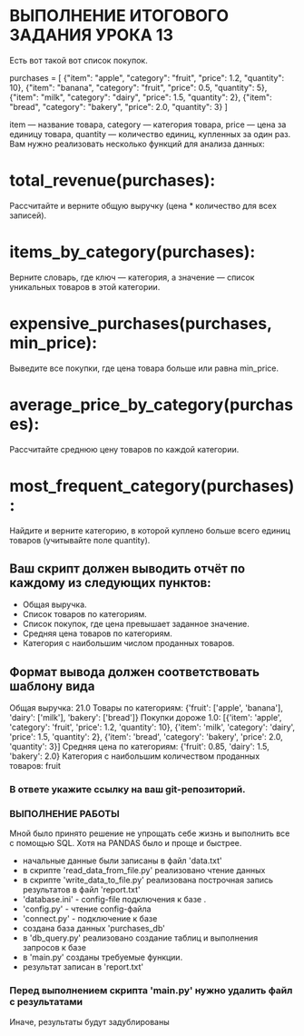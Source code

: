 # ВЫПОЛНЕНИЕ ИТОГОВОГО ЗАДАНИЯ УРОКА 13
Есть вот такой вот список покупок.

purchases = [
{"item": "apple", "category": "fruit", "price": 1.2, "quantity": 10},
{"item": "banana", "category": "fruit", "price": 0.5, "quantity": 5},
{"item": "milk", "category": "dairy", "price": 1.5, "quantity": 2},
{"item": "bread", "category": "bakery", "price": 2.0, "quantity": 3}
]

item — название товара,
category — категория товара,
price — цена за единицу товара,
quantity — количество единиц, купленных за один раз.
Вам нужно реализовать несколько функций для анализа данных:

# total_revenue(purchases): 
  Рассчитайте и верните общую выручку (цена * количество для всех записей).

# items_by_category(purchases): 
  Верните словарь, где ключ — категория, а значение — список уникальных товаров в этой категории.
# expensive_purchases(purchases, min_price): 
  Выведите все покупки, где цена товара больше или равна min_price.
# average_price_by_category(purchases): 
  Рассчитайте среднюю цену товаров по каждой категории.
# most_frequent_category(purchases): 
Найдите и верните категорию, в которой куплено больше всего единиц товаров (учитывайте поле quantity).

## Ваш скрипт должен выводить отчёт по каждому из следующих пунктов:

- Общая выручка.
- Список товаров по категориям.
- Список покупок, где цена превышает заданное значение.
- Средняя цена товаров по категориям.
- Категория с наибольшим числом проданных товаров.
## Формат вывода должен соответствовать шаблону вида

Общая выручка: 21.0
Товары по категориям: {'fruit': ['apple', 'banana'], 'dairy': ['milk'], 'bakery': ['bread']}
Покупки дороже 1.0: [{'item': 'apple', 'category': 'fruit', 'price': 1.2, 'quantity': 10}, {'item': 'milk', 'category': 'dairy', 'price': 1.5, 'quantity': 2}, {'item': 'bread', 'category': 'bakery', 'price': 2.0, 'quantity': 3}]
Средняя цена по категориям: {'fruit': 0.85, 'dairy': 1.5, 'bakery': 2.0}
Категория с наибольшим количеством проданных товаров: fruit

### В  ответе укажите ссылку на ваш git-репозиторий.

### ВЫПОЛНЕНИЕ РАБОТЫ
Мной было принято решение не упрощать себе жизнь и выполнить все с помощью SQL. Хотя на PANDAS было и проще и быстрее.

 - начальные данные были записаны в файл 'data.txt'
 - в скрипте 'read_data_from_file.py' реализовано чтение данных
 - в скрипте 'write_data_to_file.py' реализована построчная запись результатов в файл 'report.txt'
 - 'database.ini' - config-file подключения к базе . 
 - 'config.py' - чтение config-файла
 - 'connect.py' - подключение к базе
 - создана база данных 'purchases_db'
 - в 'db_query.py' реализовано создание таблиц и выполнения запросов к базе
 - в 'main.py' созданы требуемые функции.
 - результат записан в 'report.txt'

### Перед выполнением скрипта 'main.py' нужно удалить файл с результатами
Иначе, результаты будут задублированы  
